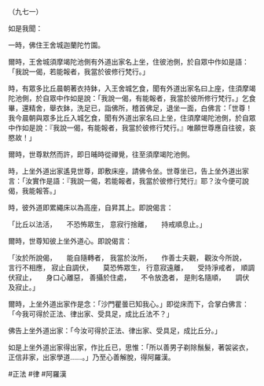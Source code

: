 （九七一）

如是我聞：

一時，佛住王舍城迦蘭陀竹園。

爾時，王舍城須摩竭陀池側有外道出家名上坐，住彼池側，於自眾中作如是語：「我說一偈，若能報者，我當於彼修行梵行。」

時，有眾多比丘晨朝著衣持鉢，入王舍城乞食，聞有外道出家名曰上座，住須摩竭陀池側，於自眾中作如是說：「我說一偈，有能報者，我當於彼所修行梵行。」乞食畢，還精舍，舉衣鉢，洗足已，詣佛所，稽首佛足，退坐一面，白佛言：「世尊！我今晨朝與眾多比丘入城乞食，聞有外道出家名曰上坐，住須摩竭陀池側，於自眾中作如是說：『我說一偈，有能報者，我當於彼修行梵行。』唯願世尊應自往彼，哀愍故！」

爾時，世尊默然而許，即日晡時從禪覺，往至須摩竭陀池側。

時，上坐外道出家遙見世尊，即敷床座，請佛令坐。世尊坐已，告上坐外道出家言：「汝實作是語：『我說一偈，若能報者，我當於彼修行梵行』耶？汝今便可說偈，我能報答。」

時，彼外道即累繩床以為高座，自昇其上。即說偈言：

「比丘以法活，　　不恐怖眾生，
意寂行捨離，　　持戒順息止。」

爾時，世尊知彼上坐外道心。即說偈言：

「汝於所說偈，　　能自隨轉者，
我當於汝所，　　作善士夫觀，
觀汝今所說，　　言行不相應，
寂止自調伏，　　莫恐怖眾生，
行意寂遠離，　　受持淨戒者，
順調伏寂止，　　身口心離惡，
善攝於住處，　　不令放逸者，
是則名隨順，　　調伏及寂止。」

爾時，上坐外道出家作是念：「沙門瞿曇已知我心。」即從床而下，合掌白佛言：「今我可得於正法、律出家、受具足，成比丘法不？」

佛告上坐外道出家：「今汝可得於正法、律出家、受具足，成比丘分。」

如是上坐外道出家得出家，作比丘已，思惟：「所以善男子剃除鬚髮，著袈裟衣，正信非家，出家學道……。」乃至心善解脫，得阿羅漢。





#正法
#律
#阿羅漢
